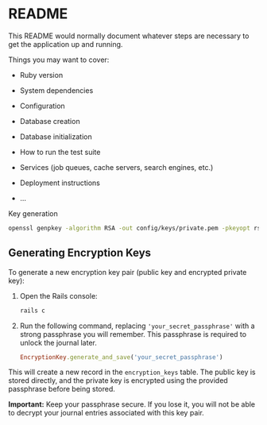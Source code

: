 # README

This README would normally document whatever steps are necessary to get the
application up and running.

Things you may want to cover:

* Ruby version

* System dependencies

* Configuration

* Database creation

* Database initialization

* How to run the test suite

* Services (job queues, cache servers, search engines, etc.)

* Deployment instructions

* ...

Key generation

```bash
openssl genpkey -algorithm RSA -out config/keys/private.pem -pkeyopt rsa_keygen_bits:4096 && openssl rsa -pubout -in config/keys/private.pem -out config/keys/public.pem
```

## Generating Encryption Keys

To generate a new encryption key pair (public key and encrypted private key):

1.  Open the Rails console:
    ```bash
    rails c
    ```
2.  Run the following command, replacing `'your_secret_passphrase'` with a strong passphrase you will remember. This passphrase is required to unlock the journal later.
    ```ruby
    EncryptionKey.generate_and_save('your_secret_passphrase')
    ```

This will create a new record in the `encryption_keys` table. The public key is stored directly, and the private key is encrypted using the provided passphrase before being stored.

**Important:** Keep your passphrase secure. If you lose it, you will not be able to decrypt your journal entries associated with this key pair.